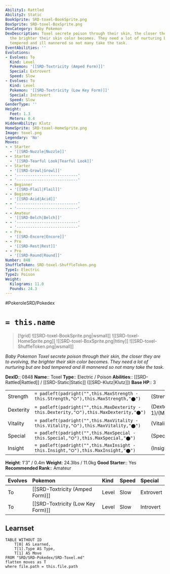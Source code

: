 ```yaml
---
Ability1: Rattled
Ability2: Static
BookSprite: SRD-toxel-BookSprite.png
BoxSprite: SRD-toxel-BoxSprite.png
DexCategory: Baby Pokemon
DexDescription: Toxel secrete poison through their skin, the closer they are to evolving,
  the brighter their skin color becomes. They need a lot of nurturing but are bad
  tempered and ill mannered so not many take the task.
EventAbilities: ''
Evolutions:
- Evolves: To
  Kind: Level
  Pokemon: '[[SRD-Toxtricity (Amped Form)]]'
  Special: Extrovert
  Speed: Slow
- Evolves: To
  Kind: Level
  Pokemon: '[[SRD-Toxtricity (Low Key Form)]]'
  Special: Introvert
  Speed: Slow
GenderType: ''
Height:
  Feet: 1.3
  Meters: 0.4
HiddenAbility: Klutz
HomeSprite: SRD-toxel-HomeSprite.png
Image: toxel.png
Legendary: 'No'
Moves:
- - Starter
  - '[[SRD-Nuzzle|Nuzzle]]'
- - Starter
  - '[[SRD-Tearful Look|Tearful Look]]'
- - Starter
  - '[[SRD-Growl|Growl]]'
- - '---------------------------'
  - '---------------------------'
- - Beginner
  - '[[SRD-Flail|Flail]]'
- - Beginner
  - '[[SRD-Acid|Acid]]'
- - '---------------------------'
  - '---------------------------'
- - Amateur
  - '[[SRD-Belch|Belch]]'
- - '---------------------------'
  - '---------------------------'
- - Pro
  - '[[SRD-Encore|Encore]]'
- - Pro
  - '[[SRD-Rest|Rest]]'
- - Pro
  - '[[SRD-Round|Round]]'
Number: 848
ShuffleToken: SRD-toxel-ShuffleToken.png
Type1: Electric
Type2: Poison
Weight:
  Kilograms: 11.0
  Pounds: 24.3
---
```


#PokeroleSRD/Pokedex

# `= this.name`

> [!grid]
> ![[SRD-toxel-BookSprite.png|wsmall]]
> ![[SRD-toxel-HomeSprite.png]]
> ![[SRD-toxel-BoxSprite.png|htiny]]
> ![[SRD-toxel-ShuffleToken.png|wsmall]]


*Baby Pokemon*
*Toxel secrete poison through their skin, the closer they are to evolving, the brighter their skin color becomes. They need a lot of nurturing but are bad tempered and ill mannered so not many take the task.*

**DexID**:: 0848
**Name**:: Toxel
**Type**:: Electric / Poison
**Abilities**:: [[SRD-Rattled|Rattled]] / [[SRD-Static|Static]] ([[SRD-Klutz|Klutz]])
**Base HP**:: 3

|           |                                                                                        |                                          |
| --------- | -------------------------------------------------------------------------------------- | ---------------------------------------- |
| Strength  | `= padleft(padright("",this.MaxStrength - this.Strength,"⭘"),this.MaxStrength,"⬤")`    | (Strength::1)/(MaxStrength::3)   |
| Dexterity | `= padleft(padright("",this.MaxDexterity - this.Dexterity,"⭘"),this.MaxDexterity,"⬤")` | (Dexterity:: 1)/(MaxDexterity::3) |
| Vitality  | `= padleft(padright("",this.MaxVitality - this.Vitality,"⭘"),this.MaxVitality,"⬤")`    | (Vitality::1)/(MaxVitality::3)   |
| Special   | `= padleft(padright("",this.MaxSpecial - this.Special,"⭘"),this.MaxSpecial,"⬤")`       | (Special::2)/(MaxSpecial::4)     |
| Insight   | `= padleft(padright("",this.MaxInsight - this.Insight,"⭘"),this.MaxInsight,"⬤")`       | (Insight::1)/(MaxInsight::3)     |

**Height**: 1'3" / 0.4m
**Weight**: 24.3lbs / 11.0kg
**Good Starter**:: Yes
**Recommended Rank**:: Amateur

| Evolves   | Pokemon                           | Kind   | Speed   | Special   |
|:----------|:----------------------------------|:-------|:--------|:----------|
| To        | [[SRD-Toxtricity (Amped Form)]]   | Level  | Slow    | Extrovert |
| To        | [[SRD-Toxtricity (Low Key Form)]] | Level  | Slow    | Introvert |

## Learnset

```dataview
TABLE WITHOUT ID
    T[0] AS Learned,
    T[1].Type AS Type,
    T[1] AS Move
FROM "SRD/SRD-Pokedex/SRD-Toxel.md"
flatten moves as T
where file.path = this.file.path
```
